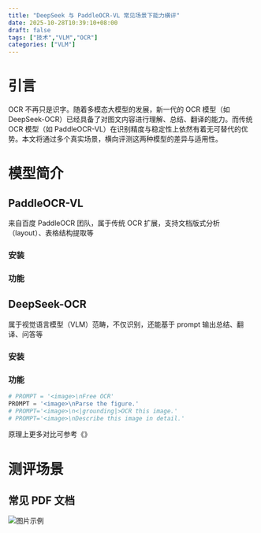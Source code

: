```yaml
---
title: "DeepSeek 与 PaddleOCR-VL 常见场景下能力横评"
date: 2025-10-28T10:39:10+08:00
draft: false
tags: ["技术","VLM","OCR"]
categories: ["VLM"]
---
```


# 引言
OCR 不再只是识字。随着多模态大模型的发展，新一代的 OCR 模型（如 DeepSeek-OCR）已经具备了对图文内容进行理解、总结、翻译的能力。而传统 OCR 模型（如 PaddleOCR-VL）在识别精度与稳定性上依然有着无可替代的优势。本文将通过多个真实场景，横向评测这两种模型的差异与适用性。

# 模型简介
## PaddleOCR-VL

来自百度 PaddleOCR 团队，属于传统 OCR 扩展，支持文档版式分析（layout）、表格结构提取等

### 安装

### 功能


## DeepSeek-OCR

属于视觉语言模型（VLM）范畴，不仅识别，还能基于 prompt 输出总结、翻译、问答等

### 安装

### 功能
```python
# PROMPT = '<image>\nFree OCR'
PROMPT = '<image>\nParse the figure.'
# PROMPT='<image>\n<|grounding|>OCR this image.'
# PROMPT='<image>\nDescribe this image in detail.'
```

原理上更多对比可参考《》

# 测评场景

## 常见 PDF 文档
![图片示例](/images/e_trans.jpg)

